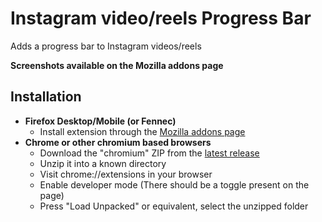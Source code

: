 # Instagram video/reels Progress Bar

Adds a progress bar to Instagram videos/reels

**Screenshots available on the Mozilla addons page**

## Installation

- **Firefox Desktop/Mobile (or Fennec)**
	- Install extension through the [Mozilla addons page](https://addons.mozilla.org/en-GB/firefox/addon/instagram-video-progress-bar/)
- **Chrome or other chromium based browsers**
	- Download the "chromium" ZIP from the [latest release](https://github.com/usyless/instagram-video-progress-bar/releases/latest)
	- Unzip it into a known directory
	- Visit chrome://extensions in your browser
	- Enable developer mode (There should be a toggle present on the page)
	- Press "Load Unpacked" or equivalent, select the unzipped folder
